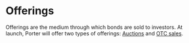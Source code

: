 # Offerings

Offerings are the medium through which bonds are sold to investors. At launch, Porter will offer two types of offerings: [Auctions](auctions.md) and [OTC sales](otc-sales.md).
